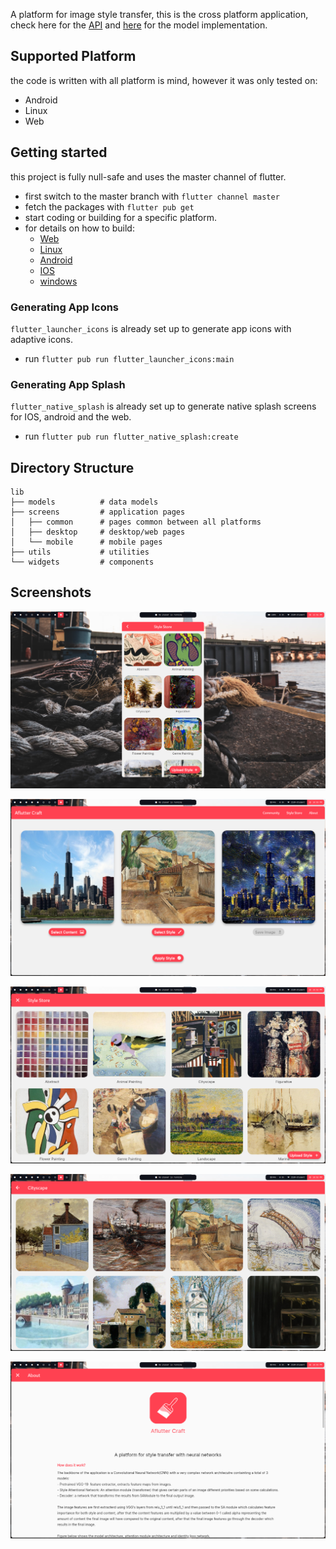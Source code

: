 A platform for image style transfer, this is the cross platform application, check here for the [API](https://github.com/Blacksuan19/Aflutter-Craft-API) and [here](https://github.com/Aflutter-Craft/Network) for the model implementation.

## Supported Platform

the code is written with all platform is mind, however it was only tested on:

- Android
- Linux
- Web

## Getting started

this project is fully null-safe and uses the master channel of flutter.

- first switch to the master branch with `flutter channel master`
- fetch the packages with `flutter pub get`
- start coding or building for a specific platform.
- for details on how to build:
  - [Web](https://flutter.dev/docs/deployment/web)
  - [Linux](https://flutter.dev/docs/deployment/linux)
  - [Android](https://flutter.dev/docs/deployment/android)
  - [IOS](https://flutter.dev/docs/deployment/ios)
  - [windows](https://flutter.dev/desktop#windows)

### Generating App Icons

`flutter_launcher_icons` is already set up to generate app icons with adaptive icons.

- run `flutter pub run flutter_launcher_icons:main`

### Generating App Splash

`flutter_native_splash` is already set up to generate native splash screens for IOS, android and the web.

- run `flutter pub run flutter_native_splash:create`

## Directory Structure

```
lib
├── models          # data models
├── screens         # application pages
│   ├── common      # pages common between all platforms
│   ├── desktop     # desktop/web pages
│   └── mobile      # mobile pages
├── utils           # utilities
└── widgets         # components
```

## Screenshots

![](screens/1.png)

![](screens/2.png)

![](screens/3.png)

![](screens/4.png)

![](screens/5.png)
